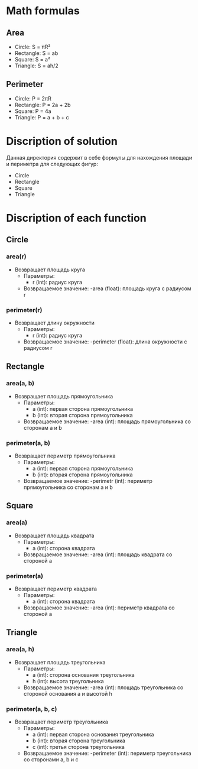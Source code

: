 # Math formulas
## Area
- Circle: S = πR²
- Rectangle: S = ab
- Square: S = a²
- Triangle: S = ah/2

## Perimeter
- Circle: P = 2πR
- Rectangle: P = 2a + 2b
- Square: P = 4a
- Triangle: P = a + b + c

# Discription of solution
Данная директория содержит в себе формулы для нахождения площади и периметра для следующих фигур:
- Circle
- Rectangle
- Square
- Triangle

# Discription of each function
## Circle
### area(r)
- Возвращает площадь круга
    - Параметры:
        - r (int): радиус круга
    - Возвращаемое значение:
        -area (float): площадь круга с радиусом r
### perimeter(r)
- Возвращает длину окружности
    - Параметры:
        - r (int): радиус круга
    - Возвращаемое значение:
        -perimeter (float): длина окружности с радиусом r

## Rectangle
### area(a, b)
- Возвращает площадь прямоугольника
    - Параметры:
        - a (int): первая сторона прямоугольника
        - b (int): вторая сторона прямоугольника
    - Возвращаемое значение:
        -area (int): площадь прямоугольника со сторонам a и b
### perimeter(a, b)
- Возвращает периметр прямоугольника
    - Параметры:
        - a (int): первая сторона прямоугольника
        - b (int): вторая сторона прямоугольника
    - Возвращаемое значение:
        -perimetr (int): периметр прямоугольника со сторонам a и b

## Square
### area(a)
- Возвращает площадь квадрата
    - Параметры:
        - a (int): сторона квадрата
    - Возвращаемое значение:
        -area (int): площадь квадрата со стороной a
### perimeter(a)
- Возвращает периметр квадрата
    - Параметры:
        - a (int): сторона квадрата
    - Возвращаемое значение:
        -area (int): периметр квадрата со стороной a

## Triangle
### area(a, h)
- Возвращает площадь треугольника
    - Параметры:
        - a (int): сторона основания треугольника
        - h (int): высота треугольника
    - Возвращаемое значение:
        -area (int): площадь треугольника со стороной основания a и высотой h
### perimeter(a, b, c)
- Возвращает периметр треугольника
    - Параметры:
        - a (int): первая сторона основания треугольника
        - b (int): вторая сторона треугольника
        - c (int): третья сторона треугольника
    - Возвращаемое значение:
        -perimeter (int): периметр треугольника со сторонами a, b и с

